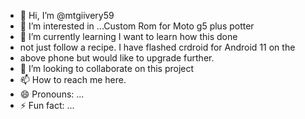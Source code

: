 - 👋 Hi, I’m @mtgiivery59
- 👀 I’m interested in ...Custom Rom for Moto g5 plus potter
- 🌱 I’m currently learning I want to learn how this done
- not just follow a recipe. I have flashed crdroid for Android 11 on the
- above phone but would like to upgrade further.
- 💞️ I’m looking to collaborate on this project
- 📫 How to reach me here.
- 😄 Pronouns: ...
- ⚡ Fun fact: ...

<!---
mtgiivery59/mtgiivery59 is a ✨ special ✨ repository because its `README.md` (this file) appears on your GitHub profile.
You can click the Preview link to take a look at your changes.
--->
